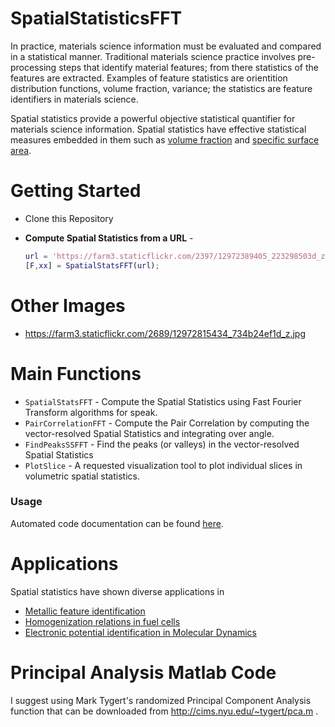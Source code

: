 SpatialStatisticsFFT
====================

In practice, materials science information must be evaluated and compared in a statistical manner.  Traditional materials science practice involves pre-processing steps that identify material features; from there statistics of the features are extracted.  Examples of feature statistics are orientition distribution functions, volume fraction, variance; the statistics are feature identifiers in materials science. 

Spatial statistics provide a powerful objective statistical quantifier for materials science information.  Spatial statistics have effective statistical measures embedded in them such as [volume fraction](http://www.sciencedirect.com/science/article/pii/S1359645407007458) and [specific surface area](http://citeseerx.ist.psu.edu/viewdoc/summary?doi=10.1.1.49.1716).  

Getting Started
===============

* Clone this Repository
* __Compute Spatial Statistics from a URL__ - 

  ```Matlab
  url = 'https://farm3.staticflickr.com/2397/12972389405_223298503d_z.jpg';
  [F,xx] = SpatialStatsFFT(url);
  ```

Other Images
============

* https://farm3.staticflickr.com/2689/12972815434_734b24ef1d_z.jpg

Main Functions
==============

* ``SpatialStatsFFT`` - Compute the Spatial Statistics using Fast Fourier Transform algorithms for speak.
* ``PairCorrelationFFT`` - Compute the Pair Correlation by computing the vector-resolved Spatial Statistics and integrating over angle.
* ``FindPeaksSSFFT`` - Find the peaks (or valleys) in the vector-resolved Spatial Statistics
* ``PlotSlice`` - A requested visualization tool to plot individual slices in volumetric spatial statistics.

### Usage 

Automated code documentation can be found [here](http://tonyfast.com/SpatialStatisticsFFT/2014/05/16/Spatial-Statistics-documentation.html).

Applications
============

Spatial statistics have shown diverse applications in

* [Metallic feature identification](http://www.sciencedirect.com/science/article/pii/S1359645411004654)
* [Homogenization relations in fuel cells](http://scholar.google.com/citations?view_op=view_citation&hl=en&user=OWGKu6wAAAAJ&citation_for_view=OWGKu6wAAAAJ:zYLM7Y9cAGgC)
* [Electronic potential identification in Molecular Dynamics](http://tonyfast.com/Atomic-Positions/2014/05/15/Feature-Identifaction-in-Molecular-Dynamics-Potential-Comparisons.html)


Principal Analysis Matlab Code
==============================
I suggest using Mark Tygert's randomized Principal Component Analysis function that can be downloaded from http://cims.nyu.edu/~tygert/pca.m . 



